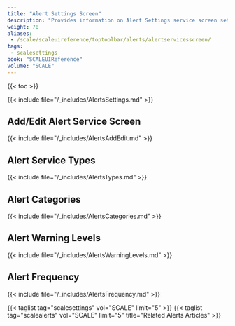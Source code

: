 ```yaml
---
title: "Alert Settings Screen"
description: "Provides information on Alert Settings service screen settings."
weight: 70
aliases:
 - /scale/scaleuireference/toptoolbar/alerts/alertservicesscreen/
tags:
 - scalesettings
book: "SCALEUIReference"
volume: "SCALE"
---
```


{{< toc >}}

{{< include file="/_includes/AlertsSettings.md" >}}

## Add/Edit Alert Service Screen

{{< include file="/_includes/AlertsAddEdit.md" >}}

## Alert Service Types

{{< include file="/_includes/AlertsTypes.md" >}}

## Alert Categories

{{< include file="/_includes/AlertsCategories.md" >}}
## Alert Warning Levels

{{< include file="/_includes/AlertsWarningLevels.md" >}}

## Alert Frequency

{{< include file="/_includes/AlertsFrequency.md" >}}

{{< taglist tag="scalesettings" vol="SCALE" limit="5" >}}
{{< taglist tag="scalealerts" vol="SCALE" limit="5" title="Related Alerts Articles" >}}
